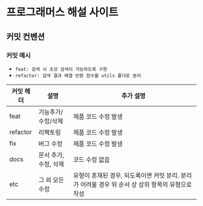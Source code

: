 # 프로그래머스 해설 사이트

## 커밋 컨벤션
### 커밋 예시
- `feat: 검색 시 초성 검색이 가능하도록 구현`
- `refactor: 검색 결과 배열 반환 함수를 utils 폴더로 분리`

| 커밋 헤더    | 설명                  | 추가 설명                                                    |
|----------| --------------------- | ------------------------------------------------------------ |
| feat     | 기능추가/수정/삭제    | 제품 코드 수정 발생                                          |
| refactor | 리팩토링              | 제품 코드 수정 발생                                          |
| fix      | 버그 수정             | 제품 코드 수정 발생                                          |
| docs     | 문서 추가, 수정, 삭제 | 코드 수정 없음                                               |
| etc      | 그 외 모든 수정       | 유형이 혼재된 경우, 되도록이면 커밋 분리. 분리가 어려울 경우 위 순서 상 상위 항목의 유형으로 작성 |

